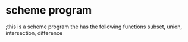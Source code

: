 # scheme program 
;this is a scheme program the has the following functions subset, union, intersection, difference 
